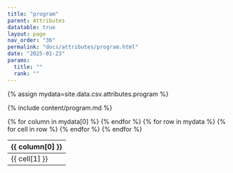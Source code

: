 ```yaml
---
title: "program"
parent: Attributes
datatable: true
layout: page
nav_order: "36"
permalink: "docs/attributes/program.html"
date: "2025-01-23"
params:
  title: ""
  rank: ""
---
```

{% assign mydata=site.data.csv.attributes.program %} 

{% include content/program.md %}

<table id="myTable" class="display" style="width:100%">
    <thead>
    {% for column in mydata[0] %}
        <th>{{ column[0] }}</th>
    {% endfor %}
    </thead>
    <tbody>
    {% for row in mydata %}
        <tr>
        {% for cell in row %}
            <td>{{ cell[1] }}</td>
        {% endfor %}
        </tr>
    {% endfor %}
    </tbody>
</table>
<script type="text/javascript">
  $(document).ready(function () {
    $('#myTable').DataTable({
      responsive: true,
      deferRender: false,
      paging: false,
      order: [],
    });
  });
</script>

